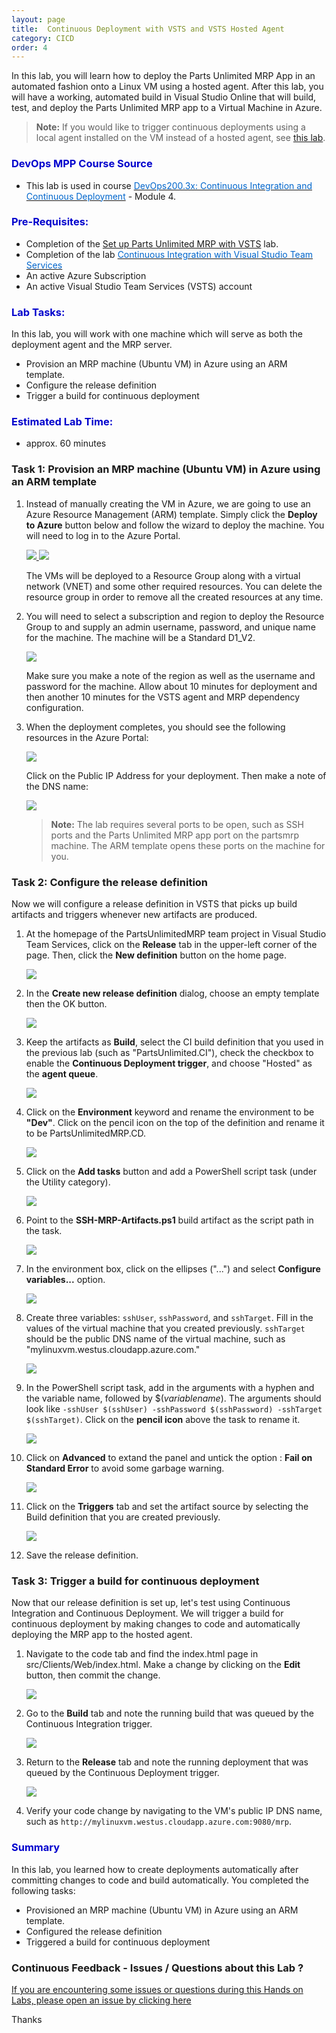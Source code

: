 ```yaml
---
layout: page
title:  Continuous Deployment with VSTS and VSTS Hosted Agent
category: CICD
order: 4
---
```




In this lab, you will learn how to deploy the Parts Unlimited MRP App in an automated fashion onto a Linux VM using a hosted agent. After this lab, you will have a working, automated build in Visual Studio Online that will build, test, and deploy the Parts Unlimited MRP app to a Virtual Machine in Azure.

>**Note:** If you would like to trigger continuous deployments using a local agent installed on the VM instead of a hosted agent, see [this lab](https://github.com/Microsoft/PartsUnlimitedMRP/tree/master/docs/HOL_Continuous-Deployment-Using-Custom-Agent).  


<h3><span style="color: #0000CD;">DevOps MPP Course Source </span></h3>

- This lab is used in course <a href="https://www.edx.org/course/continuous-integration-continuous-microsoft-devops200-3x-0" target="_blank"><span style="color: #0066cc;" color="#0066cc">DevOps200.3x: Continuous Integration and Continuous Deployment</span></a> - Module 4.



<h3><span style="color: #0000CD;">  Pre-Requisites:</span></h3>

- Completion of the [Set up Parts Unlimited MRP with VSTS](https://microsoft.github.io/PartsUnlimitedMRP/pandp/200.1x-PandP-PUMRPSetupVSTS.html) lab.
- Completion of the lab <a href="https://microsoft.github.io/PartsUnlimitedMRP/cicd/200.3x-CICD-CI.html" target="_blank"><span style="color: #0066cc;" color="#0066cc">Continuous Integration with Visual Studio Team Services</span></a>
- An active Azure Subscription
- An active Visual Studio Team Services (VSTS) account


<h3><span style="color: #0000CD;"> Lab Tasks:</span></h3>

In this lab, you will work with one machine which will serve as both the deployment agent and the MRP server.

- Provision an MRP machine (Ubuntu VM) in Azure using an ARM template.
- Configure the release definition
- Trigger a build for continuous deployment


<h3><span style="color: #0000CD;">Estimated Lab Time:</span></h3>

- approx. 60 minutes  



### Task 1: Provision an MRP machine (Ubuntu VM) in Azure using an ARM template

1. Instead of manually creating the VM in Azure, we are going to use an Azure Resource Management (ARM) template. Simply click the **Deploy to Azure** button below and follow the wizard to deploy the machine. You will need to log in to the Azure Portal.
                                                                    
    <a href="https://portal.azure.com/#create/Microsoft.Template/uri/https%3A%2F%2Fraw.githubusercontent.com%2FMicrosoft%2FPartsUnlimitedMRP%2Fmaster%2Fdocs%2FHOL_Continuous-Deployment%2Fenv%2FContinuousDeploymentPartsUnlimitedMRP.json" target="_blank">
        <img src="http://azuredeploy.net/deploybutton.png"/>
    </a>
    <a href="http://armviz.io/#/?load=https%3A%2F%2Fraw.githubusercontent.com%2FMicrosoft%2FPartsUnlimitedMRP%2Fmaster%2Fdocs%2FHOL_Continuous-Deployment%2Fenv%2FContinuousDeploymentPartsUnlimitedMRP.json" target="_blank">
        <img src="http://armviz.io/visualizebutton.png"/>
    </a>

    The VMs will be deployed to a Resource Group along with a virtual network (VNET) and some other required resources. You can 
    delete the resource group in order to remove all the created resources at any time.

2. You will need to select a subscription and region to deploy the Resource Group to and supply an admin username, password, and unique name for the machine. The machine will be a Standard D1_V2.

    ![](<../assets/cdhostedagent-jan2018/set_arm_parameters.png>)

    Make sure you make a note of the region as well as the username and password for the machine. Allow about 10 minutes for deployment and then another 10 minutes for the VSTS agent and MRP dependency configuration. 

3. When the deployment completes, you should see the following resources in the Azure Portal:

    ![](<../assets/cdhostedagent-jan2018/post_deployment_rg.png>)

    Click on the Public IP Address for your deployment. Then make a note of the DNS name:

    ![](<../assets/cdhostedagent-jan2018/public_ip_dns.png>)

    >**Note:** The lab requires several ports to be open, such as SSH ports and the Parts Unlimited MRP app port on the partsmrp machine. 
	The ARM template opens these ports on the machine for you.

### Task 2: Configure the release definition

Now we will configure a release definition in VSTS that picks up build artifacts and triggers whenever new artifacts are produced. 

1. At the homepage of the PartsUnlimitedMRP team project in Visual Studio Team Services, click on the **Release** tab in the upper-left corner of the page. Then, click the **New definition** button on the home page.

    ![](<../assets/cdhostedagent-jan2018/new_release.png>)

2. In the **Create new release definition** dialog, choose an empty template then the OK button. 

    ![](<../assets/cdhostedagent-jan2018/create_empty_definition.png>)

3. Keep the artifacts as **Build**, select the CI build definition that you used in the previous lab (such as "PartsUnlimited.CI"), check the checkbox to enable the **Continuous Deployment trigger**, and choose "Hosted" as the  **agent queue**.

    ![](<../assets/cdhostedagent-jan2018/choose_source_queue_new_dialog.png>) 

4. Click on the **Environment** keyword and rename the environment to be **"Dev"**. Click on the pencil icon on the top of the definition and rename it to be PartsUnlimitedMRP.CD. 

     ![](<../assets/cdhostedagent-jan2018/change_environment_name.png>)

5. Click on the **Add tasks** button and add a PowerShell script task (under the Utility category). 

	 ![](<../assets/cdhostedagent-jan2018/add_powershell_script.png>)

6. Point to the **SSH-MRP-Artifacts.ps1** build artifact as the script path in the task.

	 ![](<../assets/cdhostedagent-jan2018/add_script_path.png>)

7. In the environment box, click on the ellipses ("...") and select **Configure variables...** option. 

     ![](<../assets/cdhostedagent-jan2018/configure_variables.png>)

8. Create three variables: `sshUser`, `sshPassword`, and `sshTarget`. Fill in the values of the virtual machine that you created previously. `sshTarget` should be the public DNS name of the virtual machine, such as "mylinuxvm.westus.cloudapp.azure.com."

     ![](<../assets/cdhostedagent-jan2018/fill_in_variable_values.png>)

9. In the PowerShell script task, add in the arguments with a hyphen and the variable name, followed by $(*variablename*). The arguments should look like `-sshUser $(sshUser) -sshPassword $(sshPassword) -sshTarget $(sshTarget)`. Click on the **pencil icon** above the task to rename it. 

     ![](<../assets/cdhostedagent-jan2018/fill_in_arguments.png>)

11. Click on **Advanced** to extand the panel and untick the option : **Fail on Standard Error** to avoid some garbage warning.

    ![](<../assets/cdhostedagent-jan2018/ssh_errors.png>)    

12. Click on the **Triggers** tab and set the artifact source by selecting the Build definition that you are created previously.

    ![](<../assets/cdhostedagent-jan2018/vsts_CD.png>)
 
13. Save the release definition. 

### Task 3: Trigger a build for continuous deployment

Now that our release definition is set up, let's test using Continuous Integration and Continuous Deployment. We will trigger a build for continuous deployment by making changes to code and automatically deploying the MRP app to the hosted agent.

1. Navigate to the code tab and find the index.html page in src/Clients/Web/index.html. Make a change by clicking on the **Edit** button, then commit the change. 

	 ![](<../assets/cdhostedagent-jan2018/commit_edited_code.png>)

2. Go to the **Build** tab and note the running build that was queued by the Continuous Integration trigger. 

	 ![](<../assets/cdhostedagent-jan2018/completed_build.png>)

3. Return to the **Release** tab and note the running deployment that was queued by the Continuous Deployment trigger. 

	 ![](<../assets/cdhostedagent-jan2018/completed_deployment.png>)

4. Verify your code change by navigating to the VM's public IP DNS name, such as `http://mylinuxvm.westus.cloudapp.azure.com:9080/mrp`.

<h3><span style="color: #0000CD;">Summary</span></h3>

In this lab, you learned how to create deployments automatically after committing changes to code and build automatically. You completed the following tasks:

- Provisioned an MRP machine (Ubuntu VM) in Azure using an ARM template.
- Configured the release definition
- Triggered a build for continuous deployment



### Continuous Feedback - Issues / Questions about this Lab ?

[If you are encountering some issues or questions during this Hands on Labs, please open an issue by clicking here](https://github.com/Microsoft/PartsUnlimitedMRP/issues)

Thanks
